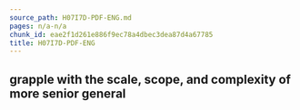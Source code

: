 ```yaml
---
source_path: H07I7D-PDF-ENG.md
pages: n/a-n/a
chunk_id: eae2f1d261e886f9ec78a4dbec3dea87d4a67785
title: H07I7D-PDF-ENG
---
```

## grapple with the scale, scope, and complexity of more senior general
